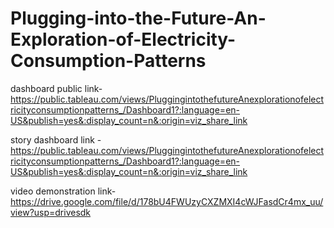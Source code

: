 # Plugging-into-the-Future-An-Exploration-of-Electricity-Consumption-Patterns

dashboard public link-https://public.tableau.com/views/PluggingintothefutureAnexplorationofelectricityconsumptionpatterns_/Dashboard1?:language=en-US&publish=yes&:display_count=n&:origin=viz_share_link

story dashboard link - https://public.tableau.com/views/PluggingintothefutureAnexplorationofelectricityconsumptionpatterns_/Dashboard1?:language=en-US&publish=yes&:display_count=n&:origin=viz_share_link

video demonstration link- https://drive.google.com/file/d/178bU4FWUzyCXZMXI4cWJFasdCr4mx_uu/view?usp=drivesdk
